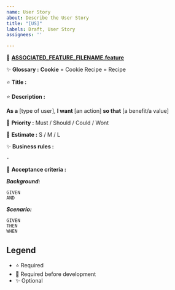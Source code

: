 ```yaml
---
name: User Story
about: Describe the User Story
title: "[US]"
labels: Draft, User Story
assignees: ''

---
```


🔗 **[ASSOCIATED_FEATURE_FILENAME.feature](https://github.com/PNS-Conception/cookiefactory-22-23-e/blob/89da0b11c22bec2656155ae280426454256c3751/src/test/resources/features/cf/ASSOCIATED_FEATURE_FILENAME.feature)**

:sparkles: **Glossary :** **Cookie** = Cookie Recipe = Recipe

:star: **Title :**  

:star: **Description :**  

**As a** [type of user], **I want** [an action] **so that** [a benefit/a value]  

:star2: **Priority :** Must / Should / Could / Wont  

:star2: **Estimate :** S / M / L   


:sparkles: **Business rules :**

```
- 
```
  
:star2: **Acceptance criteria :**

_**Background:**_
```
GIVEN 
AND 
```
  
_**Scenario:**_
```
GIVEN 
THEN 
WHEN 
```

## Legend  
- :star:  Required 
- :star2: Required before development
- :sparkles: Optional
